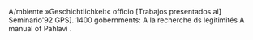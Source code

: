  A/mbiente
 »Geschichtlichkeit« 
 officio
 [Trabajos presentados al] Seminario'92 GPS].
 1400 gobernments:
 A la recherche ds legitimités
 A manual of Pahlavi .
 